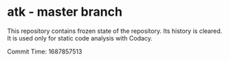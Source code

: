 # atk - master branch

This repository contains frozen state of the repository.
Its history is cleared. It is used only for static code
analysis with Codacy.

Commit Time: 1687857513